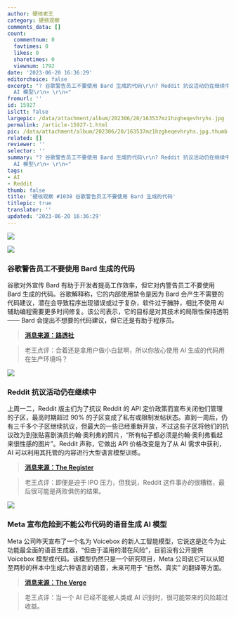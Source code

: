 ```yaml
---
author: 硬核老王
category: 硬核观察
comments_data: []
count:
  commentnum: 0
  favtimes: 0
  likes: 0
  sharetimes: 0
  viewnum: 1792
date: '2023-06-20 16:36:29'
editorchoice: false
excerpt: "? 谷歌警告员工不要使用 Bard 生成的代码\r\n? Reddit 抗议活动仍在继续中\r\n? Meta 宣布危险到不能公布代码的语音生成
  AI 模型\r\n» \r\n»"
fromurl: ''
id: 15927
islctt: false
largepic: /data/attachment/album/202306/20/163537mz1hzgheqevhryhs.jpg
permalink: /article-15927-1.html
pic: /data/attachment/album/202306/20/163537mz1hzgheqevhryhs.jpg.thumb.jpg
related: []
reviewer: ''
selector: ''
summary: "? 谷歌警告员工不要使用 Bard 生成的代码\r\n? Reddit 抗议活动仍在继续中\r\n? Meta 宣布危险到不能公布代码的语音生成
  AI 模型\r\n» \r\n»"
tags:
- AI
- Reddit
thumb: false
title: '硬核观察 #1038 谷歌警告员工不要使用 Bard 生成的代码'
titlepic: true
translator: ''
updated: '2023-06-20 16:36:29'
---
```


![](/data/attachment/album/202306/20/163537mz1hzgheqevhryhs.jpg)


![](/data/attachment/album/202306/20/163549d9khvgwk4wdc6wlf.jpg)


### 谷歌警告员工不要使用 Bard 生成的代码


谷歌对外宣传 Bard 有助于开发者提高工作效率，但它对内警告员工不要使用 Bard 生成的代码。谷歌解释称，它的内部使用禁令是因为 Bard 会产生不需要的代码建议，潜在会导致程序出现错误或过于复杂，软件过于臃肿，相比不使用 AI 辅助编程需要更多时间修复。该公司表示，它的目标是对其技术的局限性保持透明 —— Bard 会提出不想要的代码建议，但它还是有助于程序员。



> 
> **[消息来源：路透社](https://www.reuters.com/technology/google-one-ais-biggest-backers-warns-own-staff-about-chatbots-2023-06-15/)**
> 
> 
> 



> 
> 老王点评：合着还是拿用户做小白鼠啊，所以你放心使用 AI 生成的代码用在生产环境吗？
> 
> 
> 


![](/data/attachment/album/202306/20/163600tnxfcnoce2ueqzie.jpg)


### Reddit 抗议活动仍在继续中


上周一二，Reddit 版主们为了抗议 Reddit 的 API 定价政策而宣布关闭他们管理的子区，最高时期超过 90% 的子区变成了私有或限制发帖状态。直到一周后，仍有三千多个子区继续抗议，但最大的一些已经重新开放，不过这些子区将他们的抗议改为到张贴喜剧演员约翰·奥利弗的照片，“所有帖子都必须是约翰·奥利弗看起来很性感的图片”。Reddit 声称，它做出 API 价格改变是为了从 AI 需求中获利，AI 可以利用其托管的内容进行大型语言模型训练。



> 
> **[消息来源：The Register](https://www.theregister.com/2023/06/19/reddit_ceo_musk_twitter/)**
> 
> 
> 



> 
> 老王点评：即便是迫于 IPO 压力，但我说，Reddit 这件事办的很糟糕，最后很可能是两败俱伤的结果。
> 
> 
> 


![](/data/attachment/album/202306/20/163615beffieifjxeiyufq.jpg)


### Meta 宣布危险到不能公布代码的语音生成 AI 模型


Meta 公司昨天宣布了一个名为 Voicebox 的新人工智能模型，它说这是迄今为止功能最全面的语音生成器，“但由于滥用的潜在风险”，目前没有公开提供 Voicebox 模型或代码。该模型仍然只是一个研究项目，Meta 公司说它可以从短至两秒的样本中生成六种语言的语音，未来可用于 “自然、真实” 的翻译等方面。



> 
> **[消息来源：The Verge](https://www.theverge.com/2023/6/17/23764565/meta-says-its-new-speech-generating-ai-model-is-too-dangerous-for-public-release)**
> 
> 
> 



> 
> 老王点评：当一个 AI 已经不能被人类或 AI 识别时，很可能带来的风险超过收益。
> 
> 
>
